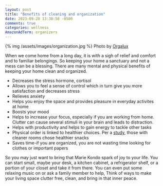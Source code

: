 ```yaml
---
layout: post
title: "Benefits of cleaning and organization"
date: 2023-09-28 13:38:58 -0500
comments: true
categories: wellness
AmazonAdTerm: organizers
---
```

{% img /assets/images/organization.jpg %}
Photo by <a href="https://unsplash.com/@orgalux?utm_source=unsplash&utm_medium=referral&utm_content=creditCopyText">Orgalux</a>

When we come home from a long day, it is with a sigh of relief and comfort and to familiar belongings. So keeping your home a sanctuary and not a mess can be a blessing. There are many mental and physical benefits of keeping your home clean and organized.

- Decreases the stress hormone, cortisol
- Allows you to feel a sense of control which in turn give you more satisfaction and decreases stress
- Relieves anxiety
- Helps you enjoy the space and provides pleasure in everyday activites at home
- Boosts your mood
- Helps to increase your focus, especially if you are working from home. Clutter can cause several stimuli in your brain and leads to distraction.
- Helps with productivity and helps to gain energy to tackle other tasks
- Physical order is linked to healthier choices. Per a [study](https://journals.sagepub.com/doi/abs/10.1177/0956797613480186), those with cleaner rooms chose healthier snacks
- Saves time-if you are organized, you are not wasting time looking for clothes or important papers

So you may just want to bring that Marie Kondo spark of joy to your life. You can start small, maybe your desk, a kitchen cabinet, a refrigerator shelf, or a portion of your closet and take it from there. You can even put some relaxing music on or ask a family member to help, Think of ways to make your living space clutter free, clean, and bring in that inner peace.
